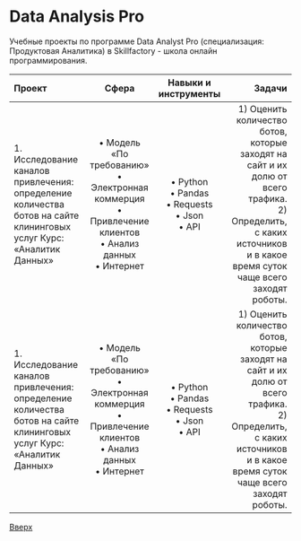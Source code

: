 <a id = "anchor"></a>

# Data Analysis Pro

Учебные проекты по программе Data Analyst Pro (специализация: Продуктовая Аналитика) в Skillfactory - школа онлайн программирования.

| Проект            | Сфера           | Навыки и инструменты | Задачи
:-------------------|:---------------:|:--------------------:|-------:
1. Исследование каналов привлечения: определение количества ботов на сайте клининговых услуг Курс: «Аналитик Данных» | • Модель «По требованию»<br>• Электронная коммерция<br>• Привлечение клиентов<br>• Анализ данных<br>• Интернет | • Python<br>• Pandas<br>• Requests<br>• Json<br>• API | 1) Оценить количество ботов, которые заходят на сайт и их долю от всего трафика.<br>2) Определить, с каких источников и в какое время суток чаще всего заходят роботы.
1. Исследование каналов привлечения: определение количества ботов на сайте клининговых услуг Курс: «Аналитик Данных» | • Модель «По требованию»<br>• Электронная коммерция<br>• Привлечение клиентов<br>• Анализ данных<br>• Интернет | • Python<br>• Pandas<br>• Requests<br>• Json<br>• API | 1) Оценить количество ботов, которые заходят на сайт и их долю от всего трафика.<br>2) Определить, с каких источников и в какое время суток чаще всего заходят роботы.

[Вверх](#anchor)
